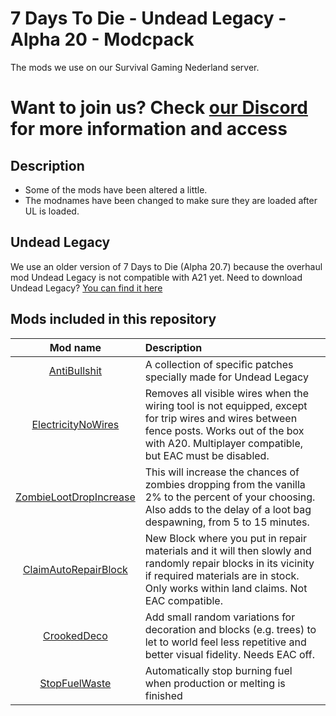 # 7 Days To Die - Undead Legacy - Alpha 20 - Modcpack
The mods we use on our Survival Gaming Nederland server.
# Want to join us? Check [our Discord](https://discord.gg/C5z598878q) for more information and access

## Description
- Some of the mods have been altered a little.
- The modnames have been changed to make sure they are loaded after UL is loaded.

## Undead Legacy
We use an older version of 7 Days to Die (Alpha 20.7) because the overhaul mod Undead Legacy is not compatible with A21 yet.
Need to download Undead Legacy? [You can find it here](https://ul.subquake.com/download)

## Mods included in this repository
|Mod name|Description| 
|:---:|:---|
|[AntiBullshit](https://www.nexusmods.com/7daystodie/mods/2691?tab=description) |A collection of specific patches specially made for Undead Legacy|
|[ElectricityNoWires](https://www.nexusmods.com/7daystodie/mods/1721) |Removes all visible wires when the wiring tool is not equipped, except for trip wires and wires between fence posts. Works out of the box with A20. Multiplayer compatible, but EAC must be disabled.|
|[ZombieLootDropIncrease](https://www.nexusmods.com/7daystodie/mods/168) |This will increase the chances of zombies dropping from the vanilla 2% to the percent of your choosing. Also adds to the delay of a loot bag despawning, from 5 to 15 minutes.|
|[ClaimAutoRepairBlock](https://www.nexusmods.com/7daystodie/mods/1705) |New Block where you put in repair materials and it will then slowly and randomly repair blocks in its vicinity if required materials are in stock. Only works within land claims. Not EAC compatible.|
|[CrookedDeco](https://www.nexusmods.com/7daystodie/mods/2096) |Add small random variations for decoration and blocks (e.g. trees) to let to world feel less repetitive and better visual fidelity. Needs EAC off.|
|[StopFuelWaste](https://www.nexusmods.com/7daystodie/mods/1884) |Automatically stop burning fuel when production or melting is finished|
